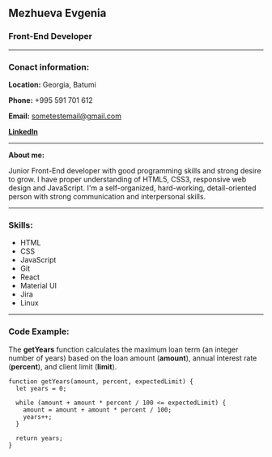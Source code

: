 ## Mezhueva Evgenia

### Front-End Developer

---

### **Conact information:**

**Location:** Georgia, Batumi

**Phone:** +995 591 701 612

**Email:** sometestemail@gmail.com

**[LinkedIn](https://www.linkedin.com/in/evgeniya-mezhueva/)**

---

**About me:**

Junior Front-End developer with good programming skills and strong desire to grow.
I have proper understanding of HTML5, CSS3, responsive web design and JavaScript. I'm a self-organized, hard-working, detail-oriented person with strong communication and interpersonal skills.

---

### **Skills:**

- HTML
- CSS
- JavaScript
- Git
- React
- Material UI
- Jira
- Linux

---

### **Code Example:**

The **getYears** function calculates the maximum loan term (an integer number of years) based on the loan amount (**amount**), annual interest rate (**percent**), and client limit (**limit**).

```
function getYears(amount, percent, expectedLimit) {
  let years = 0;

  while (amount + amount * percent / 100 <= expectedLimit) {
    amount = amount + amount * percent / 100;
    years++;
  }

  return years;
}
```
